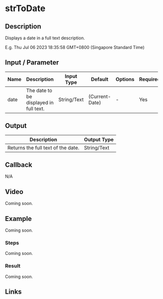﻿# strToDate

## Description

Displays a date in a full text description.

E.g. Thu Jul 06 2023 18:35:58 GMT+0800 (Singapore Standard Time)

## Input / Parameter
    
| Name | Description | Input Type | Default | Options | Required |
| ------ | ------ | ------ | ------ | ------ | ------ |
| date | The date to be displayed in full text. | String/Text | (Current-Date) | - | Yes |

## Output   

| Description | Output Type |
| ------ | ------ |
| Returns the full text of the date. | String/Text |

## Callback

N/A

## Video

Coming soon.

## Example

Coming soon.

### Steps

Coming soon.

### Result

Coming soon.

## Links